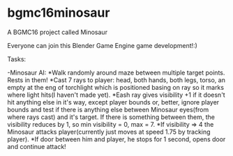 # bgmc16minosaur
A BGMC16 project called Minosaur

Everyone can join this Blender Game Engine game development!:)

Tasks:

-Minosaur AI:
*Walk randomly around maze between multiple target points. Rests in them!
*Cast 7 rays to player: head, both hands, both legs, torso, an empty at the eng of torchlight which is positioned basing on ray so it marks where light hits(I haven't made yet).
*Eash ray gives visibility +1 if it doesn't hit anything else in it's way, except player bounds or, better, ignore player bounds and test if there is anything else between Minosaur eyes(from where rays cast) and it's target. If there is something between them, the visibility reduces by 1, so min visibility = 0, max = 7.
*If visibility => 4 the Minosaur attacks player(currently just moves at speed 1.75 by tracking player).
*If door between him and player, he stops for 1 second, opens door and continue attack!
